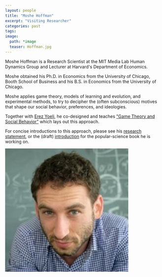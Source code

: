 ```yaml
---
layout: people
title: "Moshe Hoffman"
excerpt: "Visiting Researcher"
categories: past
tags:
image:
  path: *image
  teaser: Hoffman.jpg
---
```


Moshe Hoffman is a Research Scientist at the MIT Media Lab Human Dynamics Group
and Lecturer at Harvard's Department of Economics.

Moshe obtained his Ph.D. in Economics from the University of Chicago,
Booth School of Business and his B.S. in Economics from the University of Chicago.

Moshe applies game theory, models of learning and evolution, and experimental
methods, to try to decipher the (often subconscious) motives that shape our
social behavior, preferences, and ideologies.

Together with [Erez Yoeli](http://www.erezyoeli.com), he co-designed and
teaches ["Game Theory and Social Behavior"](https://canvas.harvard.edu/courses/61567)
which lays out this approach.

For concise introductions to this approach, please see his
[research statement](https://www.dropbox.com/s/dl/jplsl4anz098ixr/mh%20research%20statement.pdf),
or the (draft) [introduction](https://www.dropbox.com/s/dl/jplsl4anz098ixr/mh%20research%20statement.pdf)
for the popular-science book he is working on.

<div id="socialMedia" style="text-align:center">
    <a href="mailto:hoffman.moshe@gmail.com"><i style="font-size:24px" class="fa fa-envelope"></i></a>
    <a href="https://twitter.com/Moshe_Hoffman"><i style="font-size:24px" class="fa fa-twitter"></i></a>
    <a href="https://sites.google.com/site/hoffmanmoshe/home"><i style="font-size:24px" class="fa fa-home"></i></a>
</div>

<img src="../../images/Hoffman.jpg" class="center">

